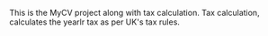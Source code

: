 This is the MyCV project along with tax calculation.
Tax calculation, calculates the yearlr tax as per UK's tax rules.

